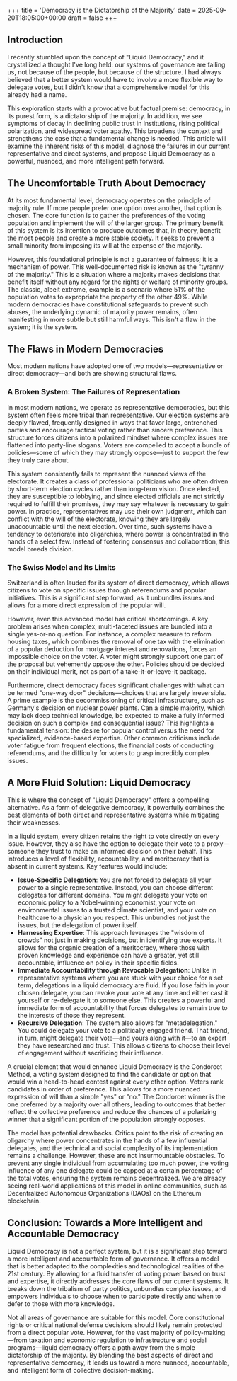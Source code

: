+++
title = 'Democracy is the Dictatorship of the Majority'
date = 2025-09-20T18:05:00+00:00
draft = false
+++

## Introduction

I recently stumbled upon the concept of "Liquid Democracy," and it crystallized a thought I've long held: our systems of governance are failing us, not because of the people, but because of the structure. I had always believed that a better system would have to involve a more flexible way to delegate votes, but I didn't know that a comprehensive model for this already had a name.

This exploration starts with a provocative but factual premise: democracy, in its purest form, is a dictatorship of the majority. In addition, we see symptoms of decay in declining public trust in institutions, rising political polarization, and widespread voter apathy. This broadens the context and strengthens the case that a fundamental change is needed. This article will examine the inherent risks of this model, diagnose the failures in our current representative and direct systems, and propose Liquid Democracy as a powerful, nuanced, and more intelligent path forward.

## The Uncomfortable Truth About Democracy

At its most fundamental level, democracy operates on the principle of majority rule. If more people prefer one option over another, that option is chosen. The core function is to gather the preferences of the voting population and implement the will of the larger group. The primary benefit of this system is its intention to produce outcomes that, in theory, benefit the most people and create a more stable society. It seeks to prevent a small minority from imposing its will at the expense of the majority.

However, this foundational principle is not a guarantee of fairness; it is a mechanism of power. This well-documented risk is known as the "tyranny of the majority." This is a situation where a majority makes decisions that benefit itself without any regard for the rights or welfare of minority groups. The classic, albeit extreme, example is a scenario where 51% of the population votes to expropriate the property of the other 49%. While modern democracies have constitutional safeguards to prevent such abuses, the underlying dynamic of majority power remains, often manifesting in more subtle but still harmful ways. This isn't a flaw in the system; it is the system.

## The Flaws in Modern Democracies

Most modern nations have adopted one of two models—representative or direct democracy—and both are showing structural flaws.

### A Broken System: The Failures of Representation

In most modern nations, we operate as representative democracies, but this system often feels more tribal than representative. Our election systems are deeply flawed, frequently designed in ways that favor large, entrenched parties and encourage tactical voting rather than sincere preference. This structure forces citizens into a polarized mindset where complex issues are flattened into party-line slogans. Voters are compelled to accept a bundle of policies—some of which they may strongly oppose—just to support the few they truly care about.

This system consistently fails to represent the nuanced views of the electorate. It creates a class of professional politicians who are often driven by short-term election cycles rather than long-term vision. Once elected, they are susceptible to lobbying, and since elected officials are not strictly required to fulfill their promises, they may say whatever is necessary to gain power. In practice, representatives may use their own judgment, which can conflict with the will of the electorate, knowing they are largely unaccountable until the next election. Over time, such systems have a tendency to deteriorate into oligarchies, where power is concentrated in the hands of a select few. Instead of fostering consensus and collaboration, this model breeds division.

### The Swiss Model and its Limits

Switzerland is often lauded for its system of direct democracy, which allows citizens to vote on specific issues through referendums and popular initiatives. This is a significant step forward, as it unbundles issues and allows for a more direct expression of the popular will.

However, even this advanced model has critical shortcomings. A key problem arises when complex, multi-faceted issues are bundled into a single yes-or-no question. For instance, a complex measure to reform housing taxes, which combines the removal of one tax with the elimination of a popular deduction for mortgage interest and renovations, forces an impossible choice on the voter. A voter might strongly support one part of the proposal but vehemently oppose the other. Policies should be decided on their individual merit, not as part of a take-it-or-leave-it package.

Furthermore, direct democracy faces significant challenges with what can be termed "one-way door" decisions—choices that are largely irreversible. A prime example is the decommissioning of critical infrastructure, such as Germany's decision on nuclear power plants. Can a simple majority, which may lack deep technical knowledge, be expected to make a fully informed decision on such a complex and consequential issue? This highlights a fundamental tension: the desire for popular control versus the need for specialized, evidence-based expertise. Other common criticisms include voter fatigue from frequent elections, the financial costs of conducting referendums, and the difficulty for voters to grasp incredibly complex issues.

## A More Fluid Solution: Liquid Democracy

This is where the concept of "Liquid Democracy" offers a compelling alternative. As a form of delegative democracy, it powerfully combines the best elements of both direct and representative systems while mitigating their weaknesses.

In a liquid system, every citizen retains the right to vote directly on every issue. However, they also have the option to delegate their vote to a proxy—someone they trust to make an informed decision on their behalf. This introduces a level of flexibility, accountability, and meritocracy that is absent in current systems. Key features would include:

- **Issue-Specific Delegation**: You are not forced to delegate all your power to a single representative. Instead, you can choose different delegates for different domains. You might delegate your vote on economic policy to a Nobel-winning economist, your vote on environmental issues to a trusted climate scientist, and your vote on healthcare to a physician you respect. This unbundles not just the issues, but the delegation of power itself.
- **Harnessing Expertise**: This approach leverages the "wisdom of crowds" not just in making decisions, but in identifying true experts. It allows for the organic creation of a meritocracy, where those with proven knowledge and experience can have a greater, yet still accountable, influence on policy in their specific fields.
- **Immediate Accountability through Revocable Delegation**: Unlike in representative systems where you are stuck with your choice for a set term, delegations in a liquid democracy are fluid. If you lose faith in your chosen delegate, you can revoke your vote at any time and either cast it yourself or re-delegate it to someone else. This creates a powerful and immediate form of accountability that forces delegates to remain true to the interests of those they represent.
- **Recursive Delegation**: The system also allows for "metadelegation." You could delegate your vote to a politically engaged friend. That friend, in turn, might delegate their vote—and yours along with it—to an expert they have researched and trust. This allows citizens to choose their level of engagement without sacrificing their influence.

A crucial element that would enhance Liquid Democracy is the Condorcet Method, a voting system designed to find the candidate or option that would win a head-to-head contest against every other option. Voters rank candidates in order of preference. This allows for a more nuanced expression of will than a simple "yes" or "no." The Condorcet winner is the one preferred by a majority over all others, leading to outcomes that better reflect the collective preference and reduce the chances of a polarizing winner that a significant portion of the population strongly opposes.

The model has potential drawbacks. Critics point to the risk of creating an oligarchy where power concentrates in the hands of a few influential delegates, and the technical and social complexity of its implementation remains a challenge. However, these are not insurmountable obstacles. To prevent any single individual from accumulating too much power, the voting influence of any one delegate could be capped at a certain percentage of the total votes, ensuring the system remains decentralized. We are already seeing real-world applications of this model in online communities, such as Decentralized Autonomous Organizations (DAOs) on the Ethereum blockchain.

## Conclusion: Towards a More Intelligent and Accountable Democracy

Liquid Democracy is not a perfect system, but it is a significant step toward a more intelligent and accountable form of governance. It offers a model that is better adapted to the complexities and technological realities of the 21st century. By allowing for a fluid transfer of voting power based on trust and expertise, it directly addresses the core flaws of our current systems. It breaks down the tribalism of party politics, unbundles complex issues, and empowers individuals to choose when to participate directly and when to defer to those with more knowledge.

Not all areas of governance are suitable for this model. Core constitutional rights or critical national defense decisions should likely remain protected from a direct popular vote. However, for the vast majority of policy-making—from taxation and economic regulation to infrastructure and social programs—liquid democracy offers a path away from the simple dictatorship of the majority. By blending the best aspects of direct and representative democracy, it leads us toward a more nuanced, accountable, and intelligent form of collective decision-making.
